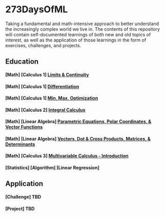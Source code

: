 # 273DaysOfML

Taking a fundamental and math-intensive approach to better understand the increasingly complex world we live in. The contents of this repository will contain self-documented learnings of both new and old topics of interest, as well as the application of those learnings in the form of exercises, challenges, and projects. 
## Education

#### [Math] [Calculus 1] [Limits & Continuity](https://medium.com/@wu.victor.95/limit-of-a-function-a1ecf9dad559)
#### [Math] [Calculus 1] [Differentiation](https://medium.com/@wu.victor.95/differentiation-330b57c43a68)
#### [Math] [Calculus 1] [Min, Max, Optimization](https://medium.com/@wu.victor.95/derivatives-in-context-2e8c0b1f1f16)
#### [Math] [Calculus 2] [Integral Calculus](https://medium.com/@wu.victor.95/integral-calculus-507b5ce1f6a0)
#### [Math] [Linear Algebra] [Parametric Equations, Polar Coordinates, & Vector Functions](https://medium.com/@wu.victor.95/parametric-equations-polar-coordinates-vector-valued-functions-744af822f652)
#### [Math] [Linear Algebra] [Vectors, Dot & Cross Products, Matrices, & Determinants](https://medium.com/@wu.victor.95/vectors-dot-cross-products-matrices-determinants-2065473da0cc)
#### [Math] [Calculus 3] [Multivariable Calculus - Introduction](https://medium.com/@wu.victor.95/multivariable-calculus-introduction-9d69114802a6)
#### [Statistics] [Algorithm] [Linear Regression]

## Application

#### [Challenge] TBD
#### [Project] TBD
